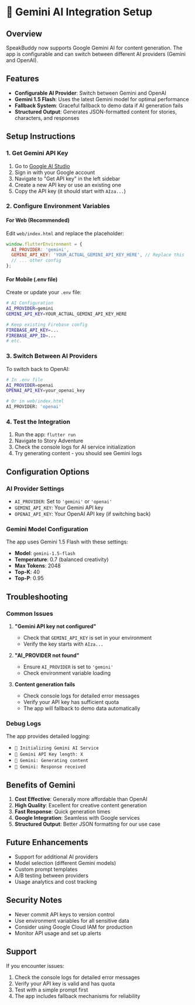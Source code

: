 # 🤖 Gemini AI Integration Setup

## Overview
SpeakBuddy now supports Google Gemini AI for content generation. The app is configurable and can switch between different AI providers (Gemini and OpenAI).

## Features
- **Configurable AI Provider**: Switch between Gemini and OpenAI
- **Gemini 1.5 Flash**: Uses the latest Gemini model for optimal performance
- **Fallback System**: Graceful fallback to demo data if AI generation fails
- **Structured Output**: Generates JSON-formatted content for stories, characters, and responses

## Setup Instructions

### 1. Get Gemini API Key
1. Go to [Google AI Studio](https://aistudio.google.com/)
2. Sign in with your Google account
3. Navigate to "Get API key" in the left sidebar
4. Create a new API key or use an existing one
5. Copy the API key (it should start with `AIza...`)

### 2. Configure Environment Variables

#### For Web (Recommended)
Edit `web/index.html` and replace the placeholder:
```javascript
window.flutterEnvironment = {
  AI_PROVIDER: 'gemini',
  GEMINI_API_KEY: 'YOUR_ACTUAL_GEMINI_API_KEY_HERE', // Replace this
  // ... other config
};
```

#### For Mobile (.env file)
Create or update your `.env` file:
```bash
# AI Configuration
AI_PROVIDER=gemini
GEMINI_API_KEY=YOUR_ACTUAL_GEMINI_API_KEY_HERE

# Keep existing Firebase config
FIREBASE_API_KEY=...
FIREBASE_APP_ID=...
# etc.
```

### 3. Switch Between AI Providers

To switch back to OpenAI:
```bash
# In .env file
AI_PROVIDER=openai
OPENAI_API_KEY=your_openai_key

# Or in web/index.html
AI_PROVIDER: 'openai'
```

### 4. Test the Integration
1. Run the app: `flutter run`
2. Navigate to Story Adventure
3. Check the console logs for AI service initialization
4. Try generating content - you should see Gemini logs

## Configuration Options

### AI Provider Settings
- `AI_PROVIDER`: Set to `'gemini'` or `'openai'`
- `GEMINI_API_KEY`: Your Gemini API key
- `OPENAI_API_KEY`: Your OpenAI API key (if switching back)

### Gemini Model Configuration
The app uses Gemini 1.5 Flash with these settings:
- **Model**: `gemini-1.5-flash`
- **Temperature**: 0.7 (balanced creativity)
- **Max Tokens**: 2048
- **Top-K**: 40
- **Top-P**: 0.95

## Troubleshooting

### Common Issues

1. **"Gemini API key not configured"**
   - Check that `GEMINI_API_KEY` is set in your environment
   - Verify the key starts with `AIza...`

2. **"AI_PROVIDER not found"**
   - Ensure `AI_PROVIDER` is set to `'gemini'`
   - Check environment variable loading

3. **Content generation fails**
   - Check console logs for detailed error messages
   - Verify your API key has sufficient quota
   - The app will fallback to demo data automatically

### Debug Logs
The app provides detailed logging:
- `🤖 Initializing Gemini AI Service`
- `🔑 Gemini API Key length: X`
- `🤖 Gemini: Generating content`
- `🤖 Gemini: Response received`

## Benefits of Gemini

1. **Cost Effective**: Generally more affordable than OpenAI
2. **High Quality**: Excellent for creative content generation
3. **Fast Response**: Quick generation times
4. **Google Integration**: Seamless with Google services
5. **Structured Output**: Better JSON formatting for our use case

## Future Enhancements

- Support for additional AI providers
- Model selection (different Gemini models)
- Custom prompt templates
- A/B testing between providers
- Usage analytics and cost tracking

## Security Notes

- Never commit API keys to version control
- Use environment variables for all sensitive data
- Consider using Google Cloud IAM for production
- Monitor API usage and set up alerts

## Support

If you encounter issues:
1. Check the console logs for detailed error messages
2. Verify your API key is valid and has quota
3. Test with a simple prompt first
4. The app includes fallback mechanisms for reliability
